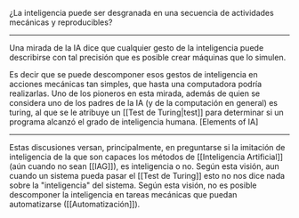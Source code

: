 ¿La inteligencia puede ser desgranada en una secuencia de actividades mecánicas y reproducibles?
***
Una mirada de la IA dice que cualquier gesto de la inteligencia puede describirse con tal precisión que es posible crear máquinas que lo simulen.

Es decir que se puede descomponer esos gestos de inteligencia en acciones mecánicas tan simples, que hasta una computadora podría realizarlas.
Uno de los pioneros en esta mirada, además de quien se considera uno de los padres de la IA (y de la computación en general) es turing, al que se le atribuye un [[Test de Turing|test]] para determinar si un programa alcanzó el grado de inteligencia humana.
[Elements of IA]
***
Estas discusiones versan, principalmente, en preguntarse si la imitación de inteligencia de la que son capaces los métodos de [[Inteligencia Artificial]] (aún cuando no sean [[IAG]]), es inteligencia o no.
Según esta visión, aun cuando un sistema pueda pasar el [[Test de Turing]] esto no nos dice nada sobre la "inteligencia" del sistema.
Según esta visión, no es posible descomponer la inteligencia en tareas mecánicas que puedan automatizarse ([[Automatización]]).